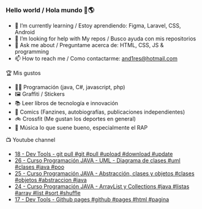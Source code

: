 ### Hello world / Hola mundo 👋🌎

<!--
**xaca/xaca** is a ✨ _special_ ✨ repository because its `README.md` (this file) appears on your GitHub profile.

Here are some ideas to get you started:
-->

- 🌱 I’m currently learning / Estoy aprendiendo: Figma, Laravel, CSS, Android
- 🤔 I’m looking for help with My repos / Busco ayuda con mis repositorios
- 💬 Ask me about / Preguntame acerca de: HTML, CSS, JS & programming 
- 📫 How to reach me / Como contactarme: and1res@hotmail.com

🏆 Mis gustos
- 👨‍💻 Programación (java, C#, javascript, php)
- 🖼️ Graffiti / Stickers
- 📚 Leer libros de tecnología e innovación
- 💢 Comics (Fanzines, autobiografías, publicaciones independientes)
- 🚲 Crossfit (Me gustan los deportes en general)
- 🎤 Música lo que suene bueno, especialmente el RAP
<!--
📝 Frases
- "I only smile in the dark, I only smile when it's complicated" Raybiez
- "De lo que ves créete la mitad de lo que no ves no te creas nada" Kase O
-->
📺 Youtube channel
<!-- BLOG-POST-LIST:START -->
- [18 - Dev Tools - git pull #git #pull #upload #download #update](https://www.youtube.com/watch?v=2AeVCNuGF8w)
- [26 - Curso Programación JAVA - UML - Diagrama de clases #uml #clases #java #poo](https://www.youtube.com/watch?v=Ayn2G798g68)
- [25 - Curso Programación JAVA - Abstracción, clases y objetos #clases #objetos #abstraccion #java](https://www.youtube.com/watch?v=7aLNIft-gy0)
- [24 - Curso Programación JAVA - ArrayList y Collections #java #listas #array #list #sort #shuffle](https://www.youtube.com/watch?v=Jtr-shVNQyw)
- [17 - Dev Tools - Github pages #github #pages #html #pagina](https://www.youtube.com/watch?v=chkAAMCzJ_0)
<!-- BLOG-POST-LIST:END -->
